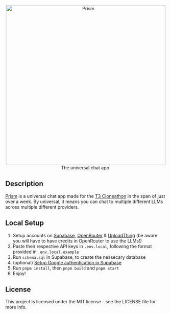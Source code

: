<p align="center">
  <img src="/../assets/icons/prism_accent.png"  alt="Prism" width="500"><br>
  The universal chat app.
</p>

## Description

[Prism](https://prism.djangosummerill.com/) is a universal chat app made for the [T3 Cloneathon](https://cloneathon.t3.chat/) in the span of just over a week. By universal, it means you can chat to multiple different LLMs across multiple different providers.

## Local Setup

1. Setup accounts on [Supabase](https://supabase.com/), [OpenRouter](https://openrouter.com/) & [UploadThing](https://uploadthing.com/) (be aware you will have to have credits in OpenRouter to use the LLMs!)
2. Paste their respective API keys in `.env.local`, following the format provided in `.env.local.example`
3. Run `schema.sql` in Supabase, to create the nessecary database
4. (optional) [Setup Google authentication in Supabase](https://supabase.com/docs/guides/auth/social-login/auth-google/)
4. Run `pnpm install`, then `pnpm build` and `pnpm start`
5. Enjoy!

## License

This project is licensed under the MIT license - see the LICENSE file for more info.
